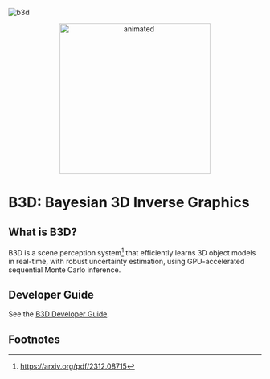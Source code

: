 ![b3d](https://github.com/probcomp/b3d/assets/66085644/50bc2fc3-c9cd-4139-bed6-9c6d53933622)

<p align="center">
  <img src="https://github.com/probcomp/b3d/assets/66085644/53d4f644-530e-41b9-87f9-814064f12230" alt="animated" height="300" />
</p>

# B3D: Bayesian 3D Inverse Graphics

## What is B3D?

B3D is a scene perception system[^1] that efficiently learns 3D object models in real-time, with robust uncertainty estimation, using GPU-accelerated sequential Monte Carlo inference.

## Developer Guide

See the [B3D Developer Guide](https://www.notion.so/chi-mit/B3D-Developer-Guide-babbd21517134f289aec38654449a8b1#4844f93b2efd418ea7e91e53561318df).

## Footnotes

[^1]: https://arxiv.org/pdf/2312.08715
